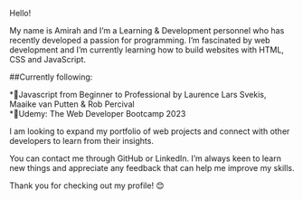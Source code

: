 Hello!

My name is Amirah and I’m a Learning & Development personnel who has recently developed a passion for programming. I’m fascinated by web development and I’m currently learning how to build websites with HTML, CSS and JavaScript.

##Currently following:  

*📖Javascript from Beginner to Professional by Laurence Lars Svekis, Maaike van Putten & Rob Percival  
*👨‍Udemy: The Web Developer Bootcamp 2023
  

I am looking to expand my portfolio of web projects and connect with other developers to learn from their insights.


You can contact me through GitHub or LinkedIn. 
I’m always keen to learn new things and appreciate any feedback that can help me improve my skills.

Thank you for checking out my profile! 😊
<!---
AmirahParman/AmirahParman is a ✨ special ✨ repository because its `README.md` (this file) appears on your GitHub profile.
You can click the Preview link to take a look at your changes.
--->
